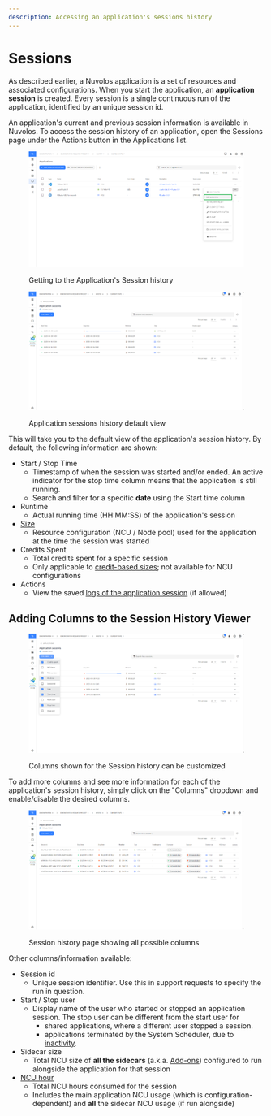 ```yaml
---
description: Accessing an application's sessions history
---
```


# Sessions

As described earlier, a Nuvolos application is a set of resources and associated configurations. When you start the application, an **application session** is created. Every session is a single continuous run of the application, identified by an unique session id.

An application's current and previous session information is available in Nuvolos. To access the session history of an application, open the Sessions page under the Actions button in the Applications list.

<figure><img src="../../../.gitbook/assets/Screenshot 2025-04-30 232448.png" alt=""><figcaption><p>Getting to the Application's Session history</p></figcaption></figure>

<figure><img src="../../../.gitbook/assets/image (23).png" alt=""><figcaption><p>Application sessions history default view</p></figcaption></figure>

This will take you to the default view of the application's session history. By default, the following information are shown:

* Start / Stop Time
  * Timestamp of when the session was started and/or ended. An active indicator for the stop time column means that the application is still running.
  * Search and filter for a specific **date** using the Start time column
* Runtime
  * Actual running time (HH:MM:SS) of the application's session
* [Size](../application-resources.md#size-and-price-of-an-application)
  * Resource configuration (NCU / Node pool) used for the application at the time the session was started
* Credits Spent
  * Total credits spent for a specific session
  * Only applicable to [credit-based sizes](../application-resources.md#size-and-price-of-an-application); not available for NCU configurations
* Actions
  * View the saved [logs of the application session](session-logs.md) (if allowed)

## Adding Columns to the Session History Viewer

<figure><img src="../../../.gitbook/assets/image (24).png" alt=""><figcaption><p>Columns shown for the Session history can be customized</p></figcaption></figure>

To add more columns and see more information for each of the application's session history, simply click on the "Columns" dropdown and enable/disable the desired columns.

<figure><img src="../../../.gitbook/assets/image (25).png" alt=""><figcaption><p>Session history page showing all possible columns</p></figcaption></figure>

Other columns/information available:

* Session id
  * Unique session identifier. Use this in support requests to specify the run in question.
* Start / Stop user
  * Display name of the user who started or stopped an application session. The stop user can be different from the start user for
    * shared applications, where a different user stopped a session.
    * applications terminated by the System Scheduler, due to [inactivity](../long-running-applications.md#automatic-stopping-due-to-inactivity).
* Sidecar size
  * Total NCU size of **all the sidecars** (a.k.a. [Add-ons](../add-ons/)) configured to run alongside the application for that session
* [NCU hour](../../../reference/glossary.md#ncus)
  * Total NCU hours consumed for the session
  * Includes the main application NCU usage (which is configuration-dependent) and **all** the sidecar NCU usage (if run alongside)


